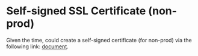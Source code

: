# Self-signed SSL Certificate (non-prod)

Given the time, could create a self-signed certificate (for non-prod) via the following link: [document](
https://docs.microsoft.com/en-us/azure/application-gateway/redirect-http-to-https-powershell).